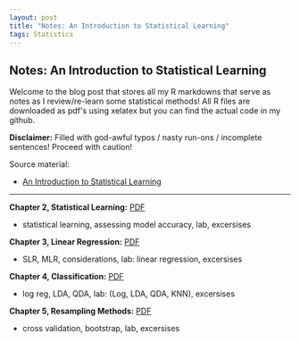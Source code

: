```yaml
---
layout: post
title: "Notes: An Introduction to Statistical Learning"
tags: Statistics
---
```

## Notes: An Introduction to Statistical Learning

Welcome to the blog post that stores all my R markdowns that serve as notes as I review/re-learn some statistical methods! All R files are downloaded as pdf's using xelatex but you can find the actual code in my github. 

**Disclaimer:** Filled with god-awful typos / nasty run-ons / incomplete sentences! Proceed with caution! 

Source material:
* [An Introduction to Statistical Learning](https://www.statlearning.com)
  
---

**Chapter 2, Statistical Learning:**
<a href="https://brookchuang1111.github.io/ISLR_assets/ch2_ISL.pdf" target="_blank">PDF</a>
- statistical learning, assessing model accuracy, lab, excersises 

**Chapter 3, Linear Regression:**
<a href="https://brookchuang1111.github.io/ISLR_assets/ch3_ISL.pdf" target="_blank">PDF</a>
- SLR, MLR, considerations, lab: linear regression, excersises 


**Chapter 4, Classification:** 
<a href="https://brookchuang1111.github.io/ISLR_assets/ch4_ISL.pdf" target="_blank">PDF</a>
- log reg, LDA, QDA, lab: (Log, LDA, QDA, KNN), excersises


**Chapter 5, Resampling Methods:** 
<a href="https://brookchuang1111.github.io/ISLR_assets/ch4_ISL.pdf" target="_blank">PDF</a>
- cross validation, bootstrap, lab, excersises



